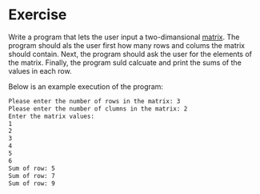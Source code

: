 # Exercise

Write a program that lets the user input a two-dimansional
[matrix](<https://en.wikipedia.org/wiki/Matrix_(mathematics)>).
The program should als the user first how many rows and colums the
matrix should contain. Next, the program should ask the user for
the elements of the matrix. Finally, the program suld calcuate and
print the sums of the values in each row.

Below is an example execution of the program:

```zsh
Please enter the number of rows in the matrix: 3
Please enter the number of clumns in the matrix: 2
Enter the matrix values:
1
2
3
4
5
6
Sum of row: 5
Sum of row: 7
Sum of row: 9
```
